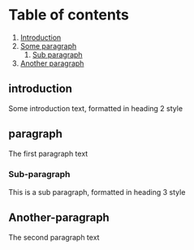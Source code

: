 # Table of contents
1. [Introduction](#introduction)
2. [Some paragraph](#paragraph)
    1. [Sub paragraph](#sub-paragraph)
3. [Another paragraph](#another-paragraph)

## introduction
Some introduction text, formatted in heading 2 style

## paragraph 
The first paragraph text

### Sub-paragraph 
This is a sub paragraph, formatted in heading 3 style

## Another-paragraph 
The second paragraph text